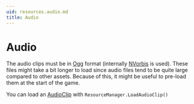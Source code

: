 ```yaml
---
uid: resources.audio.md
title: Audio
---
```


# Audio

The audio clips must be in [Ogg] format (internally [NVorbis] is used). These files might take a bit longer to load since audio files tend to be quite large compared to other assets. Because of this, it might be useful to pre-load them at the start of the game.

You can load an [AudioClip] with `ResourceManager.LoadAudioClip()`

  [Ogg]: https://en.wikipedia.org/wiki/Vorbis
  [NVorbis]: https://github.com/ioctlLR/NVorbis
  [AudioClip]: https://docs.unity3d.com/ScriptReference/AudioClip.html